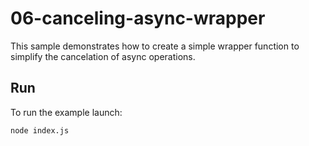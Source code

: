 # 06-canceling-async-wrapper

This sample demonstrates how to create a simple wrapper function to simplify the
cancelation of async operations.

## Run

To run the example launch:

```
node index.js
```
